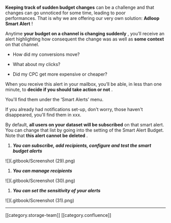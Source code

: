  **Keeping track of sudden budget changes**  can be a challenge and that changes can go unnoticed for some time, leading to poor performances. That is why we are offering our very own solution:  **Adloop Smart Alert** !

Anytime  **your budget on a channel is changing suddenly** , you’ll receive an alert highlighting how consequent the change was as well as  **some context** on that channel.


*  How did my conversions move?


*  What about my clicks? 


* Did my CPC get more expensive or cheaper?





When you receive this alert in your mailbox, you’ll be able, in less than one minute, to  **decide if you should take action or not** .

You'll find them under the ‘Smart Alerts’ menu. 

If you already had notifications set-up, don't worry, those haven't disappeared, you'll find them in xxx.

By default,  **all users on your dataset will be subscribed**  on that smart alert. You can change that list by going into the setting of the Smart Alert Budget. Note that  **this alert cannot be deleted** . 






1.  **_You can subscribe, add recipients, configure and test the smart budget alerts_** 



![](.gitbook/Screenshot (29).png)


1.  **_You can manage recipients_** 



![](.gitbook/Screenshot (30).png)


1.  **_You can set the sensitivity of your alerts_** 



![](.gitbook/Screenshot (31).png)



*****

[[category.storage-team]] 
[[category.confluence]] 

